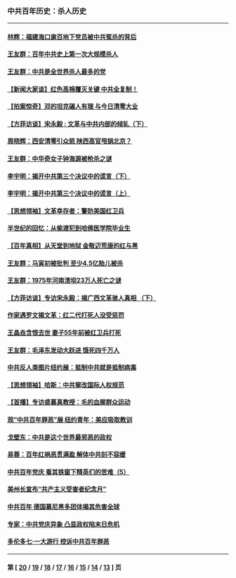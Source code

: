 ### 中共百年历史：杀人历史
---
#### [林辉：福建海口逾百地下党员被中共冤杀的背后](../../pages/nf1176106/n13878946.md?06170430) 
#### [王友群：百年中共史上第一次大规模杀人](../../pages/nf1176106/n13863785.md?06170430) 
#### [王友群：中共是全世界杀人最多的党](../../pages/nf1176106/n13860689.md?06170430) 
#### [【新闻大家谈】红色高棉覆灭关键 中共全复制！](../../pages/nf1176106/n13850222.md?06170430) 
#### [【拍案惊奇】邓的坦克碾人有理 与今日清零大业](../../pages/nf1176106/n13729574.md?06170430) 
#### [【方菲访谈】宋永毅 : 文革与中共内部的倾轧（下）](../../pages/nf1176106/n13486836.md?06170430) 
#### [周晓辉：西安清零引众怒 陕西高官甩锅北京？](../../pages/nf1176106/n13484627.md?06170430) 
#### [王友群：中华奇女子钟海源被枪杀之谜](../../pages/nf1176106/n13430555.md?06170430) 
#### [李宇明：揭开中共第三个决议中的谎言（下）](../../pages/nf1176106/n13389389.md?06170430) 
#### [李宇明：揭开中共第三个决议中的谎言（上）](../../pages/nf1176106/n13388697.md?06170430) 
#### [【思想领袖】文革幸存者：警防美国红卫兵](../../pages/nf1176106/n13339289.md?06170430) 
#### [半世纪的回忆：从偷渡犯到哈佛医学院毕业生](../../pages/nf1176106/n13345328.md?06170430) 
#### [【百年真相】从天堂到地狱 金敬迈荒唐的红与黑](../../pages/nf1176106/n13336995.md?06170430) 
#### [王友群：马寅初被批判 至少4.5亿胎儿被杀](../../pages/nf1176106/n13260313.md?06170430) 
#### [王友群：1975年河南溃坝23万人死亡之谜](../../pages/nf1176106/n13231576.md?06170430) 
#### [【方菲访谈】专访宋永毅：揭广西文革骇人真相 （下）](../../pages/nf1176106/n13209074.md?06170430) 
#### [作家遇罗文揭文革：红二代打死人没受惩罚](../../pages/nf1176106/n13205254.md?06170430) 
#### [王晶垚含恨去世 妻子55年前被红卫兵打死](../../pages/nf1176106/n13203590.md?06170430) 
#### [王友群：毛泽东发动大跃进 饿死四千万人](../../pages/nf1176106/n13177158.md?06170430) 
#### [中共反人类图片纽约展：抵制中共就是抵制病毒](../../pages/nf1176106/n13115371.md?06170430) 
#### [【思想领袖】哈斯：中共窜改国际人权规范](../../pages/nf1176106/n13053647.md?06170430) 
#### [【首播】专访盛慕真教授：毛的血腥群众运动](../../pages/nf1176106/n13091782.md?06170430) 
#### [观“中共百年罪恶”展 纽约青年：美应吸取教训](../../pages/nf1176106/n13085246.md?06170430) 
#### [戈壁东：中共是这个世界最邪恶的政权](../../pages/nf1176106/n13085641.md?06170430) 
#### [易蓉：百年红祸恶贯满盈 解体中共刻不容缓](../../pages/nf1176106/n13084455.md?06170430) 
#### [中共百年党庆 看其铁窗下精英们的苦难（5）](../../pages/nf1176106/n13076766.md?06170430) 
#### [美州长宣布“共产主义受害者纪念月”](../../pages/nf1176106/n13074024.md?06170430) 
#### [中共百年 德国慕尼黑多团体揭其危害全球](../../pages/nf1176106/n13068873.md?06170430) 
#### [专家：中共党庆异象 凸显政权陷末日危机](../../pages/nf1176106/n13067084.md?06170430) 
#### [多伦多七·一大游行 控诉中共百年罪恶](../../pages/nf1176106/n13062043.md?06170430) 

---
#### 第 [ [20](./20.md?06170430) / [19](./19.md?06170430) / [18](./18.md?06170430) / [17](./17.md?06170430) / [16](./16.md?06170430) / [15](./15.md?06170430) / [14](./14.md?06170430) / [13](./13.md?06170430) ] 页
